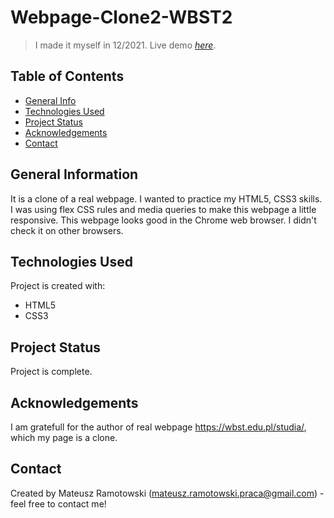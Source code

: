 # Webpage-Clone2-WBST2
> I made it myself in 12/2021. Live demo [_here_](https://mateusz-ramotowski-poland.github.io/Web-Page-Clone2-WBST2/). 

## Table of Contents
* [General Info](#general-information)
* [Technologies Used](#technologies-used)
* [Project Status](#project-status)
* [Acknowledgements](#acknowledgements)
* [Contact](#contact)
<!-- * [License](#license) -->


## General Information
It is a clone of a real webpage. I wanted to practice my HTML5, CSS3 skills. I was using flex CSS rules and media queries to make this webpage a little responsive. This webpage looks good in the Chrome web browser. I didn't check it on other browsers.

## Technologies Used
Project is created with:
* HTML5
* CSS3

## Project Status
Project is complete.

## Acknowledgements
I am gratefull for the author of real webpage https://wbst.edu.pl/studia/, which my page is a clone.

## Contact
Created by Mateusz Ramotowski (mateusz.ramotowski.praca@gmail.com) - feel free to contact me!
